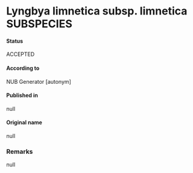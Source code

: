 # Lyngbya limnetica subsp. limnetica SUBSPECIES

#### Status
ACCEPTED

#### According to
NUB Generator [autonym]

#### Published in
null

#### Original name
null

### Remarks
null